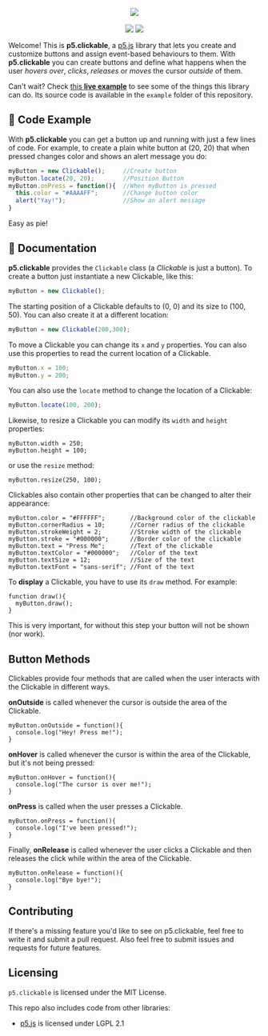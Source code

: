 <p align="center">
  <img src="https://github.com/Lartu/p5.clickable/blob/master/images/logo.png">
  <br><br>
  <img src="https://img.shields.io/badge/license-MIT-red?style=flat-square">
  <img src="https://img.shields.io/badge/current_version-1.2-green.svg?style=flat-square">
</p>


Welcome! This is **p5.clickable**, a [p5.js](http://p5js.org) library that lets you create and customize buttons and assign event-based behaviours to them. With **p5.clickable** you can create buttons and define what happens when the user *hovers over*, *clicks*, *releases* or *moves* the cursor *outside* of them.

Can't wait? Check [this **live example**](https://lartu.github.io/projects/p5.clickable/example.html) to see some of the things this library can do. Its source code is available in the `example` folder of this repository.

## :telescope: Code Example
With **p5.clickable** you can get a button up and running with just a few lines of code. For example, to create a plain white button at (20, 20) that when pressed changes color and shows an alert message you do:

```javascript
myButton = new Clickable();     //Create button
myButton.locate(20, 20);        //Position Button
myButton.onPress = function(){  //When myButton is pressed
  this.color = "#AAAAFF";       //Change button color
  alert("Yay!");                //Show an alert message
}
```
Easy as pie!

## :microscope: Documentation

**p5.clickable** provides the `Clickable` class (a *Clickable* is just a button). To create a button just instantiate a new Clickable, like this:

```javascript
myButton = new Clickable();
```

The starting position of a Clickable defaults to (0, 0) and its size to (100, 50). You can also create it at a different location:

```javascript
myButton = new Clickable(200,300);
```

To move a Clickable you can change its `x` and `y` properties. You can also use this properties to read the current
location of a Clickable.

```javascript
myButton.x = 100;
myButton.y = 200;
```

You can also use the `locate` method to change the location of a Clickable:

```javascript
myButton.locate(100, 200);
```

Likewise, to resize a Clickable you can modify its `width` and `height` properties:
```
myButton.width = 250;
myButton.height = 100;
```
or use the `resize` method:
```
myButton.resize(250, 100);
```

Clickables also contain other properties that can be changed to alter their appearance:
```
myButton.color = "#FFFFFF";       //Background color of the clickable
myButton.cornerRadius = 10;       //Corner radius of the clickable
myButton.strokeWeight = 2;        //Stroke width of the clickable
myButton.stroke = "#000000";      //Border color of the clickable
myButton.text = "Press Me";       //Text of the clickable
myButton.textColor = "#000000";   //Color of the text
myButton.textSize = 12;           //Size of the text
myButton.textFont = "sans-serif"; //Font of the text
```

To **display** a Clickable, you have to use its `draw` method. For example:
```
function draw(){
  myButton.draw();
}
```
This is very important, for without this step your button will not be shown (nor work).

## Button Methods

Clickables provide four methods that are called when the user interacts with the Clickable in different ways.

**onOutside** is called whenever the cursor is outside the area of the Clickable.
```
myButton.onOutside = function(){
  console.log("Hey! Press me!");
}
```

**onHover** is called whenever the cursor is within the area of the Clickable, but it's not being pressed:
```
myButton.onHover = function(){
  console.log("The cursor is over me!");
}
```

**onPress** is called when the user presses a Clickable.
```
myButton.onPress = function(){
  console.log("I've been pressed!");
}
```

Finally, **onRelease** is called whenever the user clicks a Clickable and then releases the click while within the area of the Clickable.
```
myButton.onRelease = function(){
  console.log("Bye bye!");
}
```
## Contributing
If there's a missing feature you'd like to see on p5.clickable, feel free to write it and submit a pull request. Also feel free to submit issues and requests for future features.

## Licensing  
`p5.clickable` is licensed under the MIT License.

This repo also includes code from other libraries:  
* [p5.js](https://github.com/processing/p5.js) is licensed under LGPL 2.1

